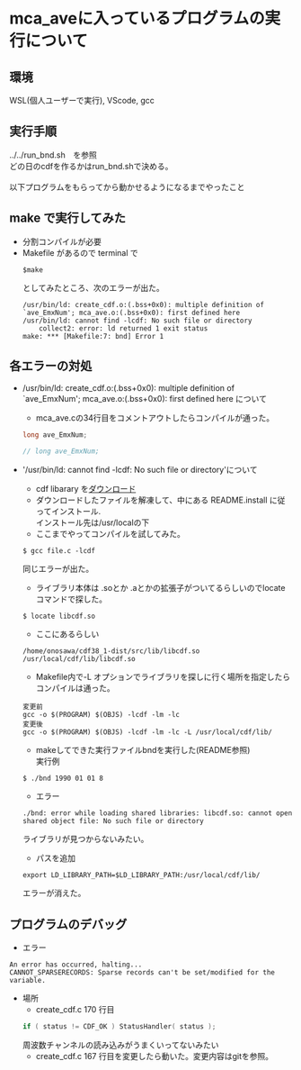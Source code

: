 # mca_aveに入っているプログラムの実行について
## 環境
WSL(個人ユーザーで実行), VScode, gcc
## 実行手順
../../run_bnd.sh　を参照  
どの日のcdfを作るかはrun_bnd.shで決める。  
<bar>  
以下プログラムをもらってから動かせるようになるまでやったこと
## make で実行してみた
- 分割コンパイルが必要
- Makefile があるので terminal で 
    ```
    $make 
    ```
    としてみたところ、次のエラーが出た。
    ```
    /usr/bin/ld: create_cdf.o:(.bss+0x0): multiple definition of `ave_EmxNum'; mca_ave.o:(.bss+0x0): first defined here
    /usr/bin/ld: cannot find -lcdf: No such file or directory
        collect2: error: ld returned 1 exit status
    make: *** [Makefile:7: bnd] Error 1
    ```

## 各エラーの対処
- /usr/bin/ld: create_cdf.o:(.bss+0x0): multiple definition of `ave_EmxNum'; mca_ave.o:(.bss+0x0): first defined here について
    - mca_ave.cの34行目をコメントアウトしたらコンパイルが通った。
    ```c  
    long ave_EmxNum;  
    ```  
    
    ```c  
    // long ave_EmxNum;
    ```  

- '/usr/bin/ld: cannot find -lcdf: No such file or directory'について
    - cdf libarary を[ダウンロード](https://cdf.gsfc.nasa.gov/html/sw_and_docs.html)
    - ダウンロードしたファイルを解凍して、中にある README.install に従ってインストール.  
    インストール先は/usr/localの下  
    - ここまでやってコンパイルを試してみた。  
    ```
    $ gcc file.c -lcdf  
    ```
    同じエラーが出た。

    - ライブラリ本体は .soとか .aとかの拡張子がついてるらしいのでlocate コマンドで探した。  
    ```
    $ locate libcdf.so
    ```
    - ここにあるらしい  
    ```
    /home/onosawa/cdf38_1-dist/src/lib/libcdf.so  
    /usr/local/cdf/lib/libcdf.so
    ```
    - Makefile内で-L オプションでライブラリを探しに行く場所を指定したらコンパイルは通った。  
    ```
    変更前  
    gcc -o $(PROGRAM) $(OBJS) -lcdf -lm -lc
    変更後  
    gcc -o $(PROGRAM) $(OBJS) -lcdf -lm -lc -L /usr/local/cdf/lib/
    ```
    - makeしてできた実行ファイルbndを実行した(README参照)  
    実行例
    ```
    $ ./bnd 1990 01 01 8
    ```
    - エラー
    ```
    ./bnd: error while loading shared libraries: libcdf.so: cannot open shared object file: No such file or directory
    ```
    ライブラリが見つからないみたい。
    - パスを追加
    ```
    export LD_LIBRARY_PATH=$LD_LIBRARY_PATH:/usr/local/cdf/lib/
    ```
    エラーが消えた。


## プログラムのデバッグ
- エラー
```
An error has occurred, halting...
CANNOT_SPARSERECORDS: Sparse records can't be set/modified for the variable.
```
- 場所
    - create_cdf.c 170 行目
    ```c
    if ( status != CDF_OK ) StatusHandler( status );
    ```
    周波数チャンネルの読み込みがうまくいってないみたい
    - create_cdf.c 167 行目を変更したら動いた。変更内容はgitを参照。